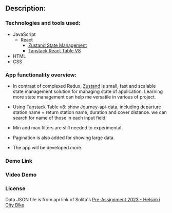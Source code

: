 ## Description:
### Technologies and tools used:
* JavaScript
    * React
        *  [Zustand State Management](https://github.com/pmndrs/zustand)
        * [Tanstack React Table V8](https://tanstack.com/table/v8)
* HTML
* CSS 
     


### App functionality overview:
- In contrast of complexed Redux, [Zustand](https://docs.pmnd.rs/zustand/getting-started/introduction) is small, fast and scalable state management solution for managing state of application. Learning more state management can help me versatile in various of project.  

- Using Tanstack Table v8: show Journey-api-data, including departure station name + return station name, duration and cover distance. we can search for name of those in each input field. 

- Min and max filters are still needed to experimental. 

- Pagination is also added for showing large data. 

- The app will be developed more.
### Demo Link 


### Video Demo


### License
Data JSON file is from api link of Solita's [Pre-Assignment 2023 - Helsinki City Bike](https://github.com/linhngkh/helsinki-bike-backend)

